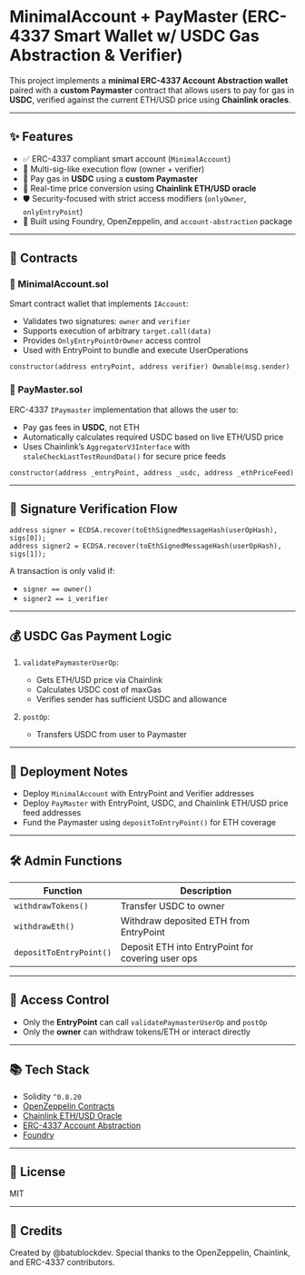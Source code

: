 # MinimalAccount + PayMaster (ERC-4337 Smart Wallet w/ USDC Gas Abstraction & Verifier)

This project implements a **minimal ERC-4337 Account Abstraction wallet** paired with a **custom Paymaster** contract that allows users to pay for gas in **USDC**, verified against the current ETH/USD price using **Chainlink oracles**.

---

## ✨ Features

- ✅ ERC-4337 compliant smart account (`MinimalAccount`)
- 🧠 Multi-sig-like execution flow (owner + verifier)
- 💸 Pay gas in **USDC** using a **custom Paymaster**
- 🧮 Real-time price conversion using **Chainlink ETH/USD oracle**
- 🛡️ Security-focused with strict access modifiers (`onlyOwner`, `onlyEntryPoint`)
- 🧰 Built using Foundry, OpenZeppelin, and `account-abstraction` package

---

## 🧱 Contracts

### 🔐 MinimalAccount.sol

Smart contract wallet that implements `IAccount`:

- Validates two signatures: `owner` and `verifier`
- Supports execution of arbitrary `target.call(data)`
- Provides `OnlyEntryPointOrOwner` access control
- Used with EntryPoint to bundle and execute UserOperations

```solidity
constructor(address entryPoint, address verifier) Ownable(msg.sender)
```

### 💸 PayMaster.sol

ERC-4337 `IPaymaster` implementation that allows the user to:

- Pay gas fees in **USDC**, not ETH
- Automatically calculates required USDC based on live ETH/USD price
- Uses Chainlink’s `AggregatorV3Interface` with `staleCheckLastTestRoundData()` for secure price feeds

```solidity
constructor(address _entryPoint, address _usdc, address _ethPriceFeed)
```

---

## 🔄 Signature Verification Flow

```solidity
address signer = ECDSA.recover(toEthSignedMessageHash(userOpHash), sigs[0]);
address signer2 = ECDSA.recover(toEthSignedMessageHash(userOpHash), sigs[1]);
```

A transaction is only valid if:
- `signer == owner()`
- `signer2 == i_verifier`

---

## 💰 USDC Gas Payment Logic

1. `validatePaymasterUserOp`:
    - Gets ETH/USD price via Chainlink
    - Calculates USDC cost of maxGas
    - Verifies sender has sufficient USDC and allowance

2. `postOp`:
    - Transfers USDC from user to Paymaster

---

## 🧪 Deployment Notes

- Deploy `MinimalAccount` with EntryPoint and Verifier addresses
- Deploy `PayMaster` with EntryPoint, USDC, and Chainlink ETH/USD price feed addresses
- Fund the Paymaster using `depositToEntryPoint()` for ETH coverage

---

## 🛠️ Admin Functions

| Function | Description |
|---------|-------------|
| `withdrawTokens()` | Transfer USDC to owner |
| `withdrawEth()` | Withdraw deposited ETH from EntryPoint |
| `depositToEntryPoint()` | Deposit ETH into EntryPoint for covering user ops |

---

## 🔐 Access Control

- Only the **EntryPoint** can call `validatePaymasterUserOp` and `postOp`
- Only the **owner** can withdraw tokens/ETH or interact directly

---

## 📚 Tech Stack

- Solidity `^0.8.20`
- [OpenZeppelin Contracts](https://docs.openzeppelin.com/contracts)
- [Chainlink ETH/USD Oracle](https://docs.chain.link/)
- [ERC-4337 Account Abstraction](https://eips.ethereum.org/EIPS/eip-4337)
- [Foundry](https://book.getfoundry.sh/)

---

## 📄 License

MIT

---

## 🙌 Credits

Created by @batublockdev. Special thanks to the OpenZeppelin, Chainlink, and ERC-4337 contributors.
